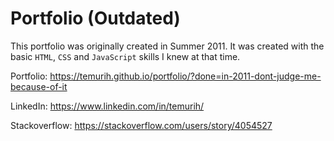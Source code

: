 # Portfolio (Outdated)

This portfolio was originally created in Summer 2011. It was created with the basic `HTML`, `CSS` and `JavaScript` skills I knew at that time.

Portfolio: https://temurih.github.io/portfolio/?done=in-2011-dont-judge-me-because-of-it

LinkedIn: https://www.linkedin.com/in/temurih/

Stackoverflow: https://stackoverflow.com/users/story/4054527
